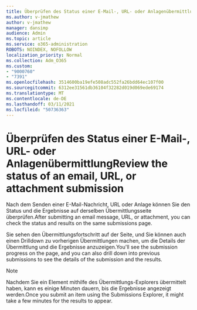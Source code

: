 ```yaml
---
title: Überprüfen des Status einer E-Mail-, URL- oder Anlagenübermittlung
ms.author: v-jmathew
author: v-jmathew
manager: dansimp
audience: Admin
ms.topic: article
ms.service: o365-administration
ROBOTS: NOINDEX, NOFOLLOW
localization_priority: Normal
ms.collection: Adm_O365
ms.custom:
- "9000760"
- "7391"
ms.openlocfilehash: 3514600ba19efe508adc552fa26bdd64ec107f00
ms.sourcegitcommit: 6312ee31561db36104f32282d019d069ede69174
ms.translationtype: MT
ms.contentlocale: de-DE
ms.lasthandoff: 03/11/2021
ms.locfileid: "50736363"
---
```

# <a name="review-the-status-of-an-email-url-or-attachment-submission"></a><span data-ttu-id="e2750-102">Überprüfen des Status einer E-Mail-, URL- oder Anlagenübermittlung</span><span class="sxs-lookup"><span data-stu-id="e2750-102">Review the status of an email, URL, or attachment submission</span></span>

<span data-ttu-id="e2750-103">Nach dem Senden einer E-Mail-Nachricht, URL oder Anlage können Sie den Status und die Ergebnisse auf derselben Übermittlungsseite überprüfen.</span><span class="sxs-lookup"><span data-stu-id="e2750-103">After submitting an email message, URL, or attachment, you can check the status and results on the same submissions page.</span></span>

<span data-ttu-id="e2750-104">Sie sehen den Übermittlungsfortschritt auf der Seite, und Sie können auch einen Drilldown zu vorherigen Übermittlungen machen, um die Details der Übermittlung und die Ergebnisse anzuzeigen.</span><span class="sxs-lookup"><span data-stu-id="e2750-104">You'll see the submission progress on the page, and you can also drill down into previous submissions to see the details of the submission and the results.</span></span>

> [!NOTE]
> <span data-ttu-id="e2750-105">Nachdem Sie ein Element mithilfe des Übermittlungs-Explorers übermittelt haben, kann es einige Minuten dauern, bis die Ergebnisse angezeigt werden.</span><span class="sxs-lookup"><span data-stu-id="e2750-105">Once you submit an item using the Submissions Explorer, it might take a few minutes for the results to appear.</span></span>
